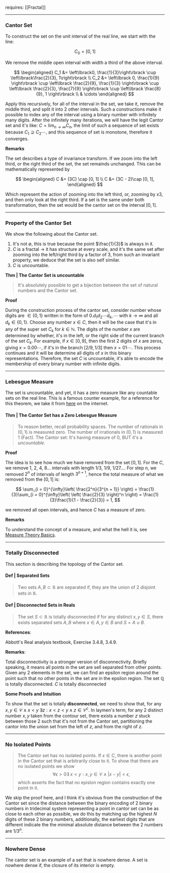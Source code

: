 requires: [[Fractal]]

---
### **Cantor Set**

To construct the set on the unit interval of the real line, we start with the line:

$$
C_0 = [0, 1]
$$

We remove the middle open interval with width a third of the above interval. 

$$
\begin{aligned}
    C_1 &= \left\lbrack0, \frac{1}{3}\right\rbrack
    \cup \left\lbrack\frac{2}{3}, 1\right\rbrack
    \\
    C_2 &= \left\lbrack 
    0, \frac{1}{9}
    \right\rbrack  
    \cup
    \left\lbrack
        \frac{2}{9}, \frac{1}{3}
    \right\rbrack
    \cup 
        \left\lbrack
            \frac{2}{3}, \frac{7}{9}
        \right\rbrack
    \cup
        \left\lbrack
            \frac{8}{9}, 1
        \right\rbrack
    \\
    & \cdots
\end{aligned}
$$

Apply this recursively, for all of the interval in the set, we take it, remove the middle third, and split it into 2 other intervals. Such a constructions make it possible to index any of the interval using a binary number with infinitely many digits. After the infinitely many iterations, we will have the legit Cantor set and it's like: $C = \lim_{n\rightarrow \infty}C_n$, the limit of such a sequence of set exists because $C_1\supseteq C_2\cdots$, and this sequence of set is monotone, therefore it converges. 

**Remarks**

The set describes a type of invariance transform. If we zoom into the left third, or the right third of the set, the set remainds unchanged. This can be mathematically represented by 

$$
\begin{aligned}
    C &= (3C) \cap [0, 1]
    \\
    C &= (3C - 2)\cap [0, 1], 
\end{aligned}
$$

Which represent the action of zooming into the left third, or, zooming by x3, and then only look at the right third. If a set is the same under both transformation, then the set would be the cantor set on the interval $[0, 1]$. 

---
### **Property of the Cantor Set**

We show the following about the Cantor set. 

1. It's not $\emptyset$, this is true because the point $\frac{1}{3}$ is always in it. 
2. $C$ is a fractal $\rightarrow$ it has structure at every scale, and it's the same set after zooming into the left/right third by a factor of 3, from such an invariant property, we deduce that the set is also self similar. 
4. $C$ is uncountable. 

**Thm | The Cantor Set is uncountable**
> It's absolutely possible to get a bijection between the set of natural numbers and the Cantor set. 

**Proof**

During the construction process of the cantor set, consider number whose digits are $\in \{0, 1\}$ written in the form of $0.d_1d_2\cdots d_k,\cdots$ with $k\rightarrow \infty$ and all $d_k\in \{0, 1\}$. Choose any number $x\in C$, then it will be the case that it's in any of the super set $C_k$ for $k\in \mathbb N$. The digits of the number $x$ are determined by whether, it's in the left, or the right side of the current branch of the set $C_k$. For example, if $x\in [0, 9]$, then the first 2 digits of $x$ are zeros, giving $x=0.00\cdots$, if it's in the branch $[2/9, 1/3]$ then $x=01\cdots$. This process continues and it will be determine all digits of $x$ in this binary representations. Therefore, the set $C$ is uncountable, it's able to encode the membership of every binary number with infinite digits. 


---
### **Lebesgue Measure**

The set is uncountable, and yet, it has a zero measure like any countable sets on the real line. This is a famous counter example, for a reference for this theorem, we take it from [here](http://mathonline.wikidot.com/the-cantor-set) on the internet. 

#### **Thm | The Cantor Set has a Zero Lebesgue Measure**

> To reason better, recall probability spaces. The number of rationals in $(0, 1)$ is measured zero. The number of irrationals in $(0, 1)$ is measured 1 (Fact).  The Cantor set: It's having measure of 0, BUT it's a *uncountable*. 

**Proof**

The idea is to see how much we have removed from the set $[0, 1]$. For the $C$, we remove 1, 2, 4, 8... intervals with length $1/3$, $1/9$, $1/27$.... For step n, we removed $2^n$ of intervals of length $3^{n + 1}$, hence the total measure of what we removed from the $[0, 1]$ is: 

$$
\sum_{i = 0}^{\infty}\left(
        \frac{2^n}{3^{n + 1}}
    \right)
     = \frac{1}{3}\sum_{i = 0}^{\infty}\left(
            \left(
                \frac{2}{3}
            \right)^n
         \right)
     = \frac{1}{3}\frac{1}{1 - \frac{2}{3}} = 1, 
$$

we removed all open intervals, and hence $C$ has a measure of zero. 


**Remarks**

To understand the concept of a measure, and what the hell it is, see [Measure Theory Basics](../MATH%20601%20Functional%20Analysis,%20Measure%20Theory/Measure%20Theory%20Basics.md). 

---
### **Totally Disconnected**

This section is describing the topology of the Cantor set. 

#### **Def | Separated Sets**
> Two sets $A, B \subset \mathbb R$ are separated if, they are the union of 2 disjoint sets in $\mathbb R$. 

#### **Def | Disconnected Sets in Reals**

> The set $S\subset \mathbb R$ is totally disconnected if for any distinct $x, y \in S$, there exists separated sets $A, B$ where $x\in A, y\in B$ and $S = A\cup B$. 

**References**: 

Abbott's Real analysis textbook, Exercise 3.4.8, 3.4.9.

**Remarks**: 

Total disconnectivity is a stronger version of disconnectivity. Briefly speaking, it means all points in the set are sell separated from other points. Given any 2 elements in the set, we can find an epsilon region around the point such that no other points in the set are in the epsilon region. The set $\mathbb Q$ is totally disconnected. $C$ is totally disconnected 

**Some Proofs and Intuition**

To show that the set is totally **disconnected**, we need to show that, for any $x, y \in \mathcal{C} \wedge x < y \;\exists z: x<z<y \wedge z\in \mathcal{C}^c$. In laymen's term, for any 2 distinct number $x, y$ taken from the contour set, there exists a number $z$ stuck between those 2 such that it's not from the Cantor set, partitioning the cantor into the union set from the left of $z$, and from the right of $z$. 

---
### **No Isolated Points**

> The Cantor set has no isolated points. If $x\in C$, there is another point in the Cantor set that is arbitrarily close to it. To show that there are no isolated points we show
>$$
>\forall \epsilon > 0 \exists\; x < y : x, y \in \mathcal{C} \wedge |x - y| < \epsilon, 
>$$
> which asserts the fact that no epislon region contains exactly one point in it. 

We skip the proof here, and I think it's obvious from the construction of the Cantor set since the distance between the binary encoding of 2 binary numbers in tridecimal system representing a point in cantor set can be as close to each other as possible, we do this by matching up the highest $N$ digits of these 2 binary numbers, additionally, the earliest digits that are different indicate the the minimal absolute distance between the 2 numbers are $1/3^n$. 

---
### **Nowhere Dense**

The cantor set is an example of a set that is nowhere dense. A set is nowhere dense if, the closure of its interior is empty. 